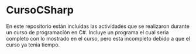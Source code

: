 # CursoCSharp

<!----Descripción---->
En este repositorio están incluidas las actividades que se realizaron durante un curso de programación en C#. Incluye un programa el cual seria completo con lo mostrado en el curso, pero esta incompleto debido a que el curso ya tenia tiempo.
<!----Separador de la descripción---->

<!----Directorio con descripción de los programas---->

<!----Separador del directorio con descripción de los programas---->